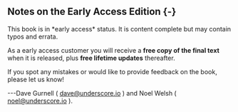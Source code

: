 ## Notes on the Early Access Edition {-}

<div class="callout callout-danger">
This book is in *early access* status.
It is content complete but may contain typos and errata.

As a early access customer you will receive a
**free copy of the final text** when it is released,
plus **free lifetime updates** thereafter.

If you spot any mistakes or would like to provide feedback on the book,
please let us know!

---Dave Gurnell ( [dave@underscore.io](mailto:dave@underscore.io) )
and Noel Welsh ( [noel@underscore.io](mailto:noel@underscore.io) ).
</div>
